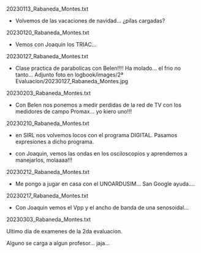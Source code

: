 20230113_Rabaneda_Montes.txt

- Volvemos de las vacaciones de navidad... ¿pilas cargadas?



20230120_Rabaneda_Montes.txt

- Vemos con Joaquin los TRIAC...

20230127_Rabaneda_Montes.txt

- Clase practica de parabolicas con Belen!!!! Ha molado... el frio no tanto...
Adjunto foto en logbook/images/2ª Evaluacion/20230127_Rabaneda_Montes.jpg

20230203_Rabaneda_Montes.txt

- Con Belen nos ponemos a medir perdidas de la red de TV con los medidores de campo Promax... yo kiero uno!!!

20230210_Rabaneda_Montes.txt

- en SIRL nos volvemos locos con el programa DIGITAL.
Pasamos expresiones a dicho programa.

- con Joaquin, vemos las ondas en los osciloscopios y aprendemos a manejarlos, molaaaa!!!


20230212_Rabaneda_Montes.txt

- Me pongo a jugar en casa con el UNOARDUSIM... San Google ayuda....

20230217_Rabaneda_Montes.txt

- Con Joaquin vemos el Vpp y el ancho de banda de una senosoidal...

20230303_Rabaneda_Montes.txt

Ultimo dia de examenes de la 2da evaluacion.

Alguno se carga a algun profesor... jaja...

